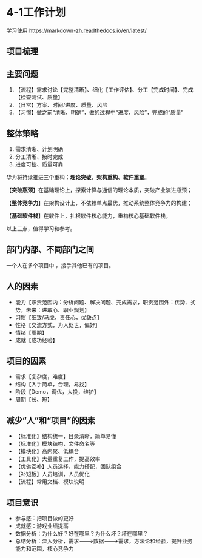 # 4-1工作计划

学习使用  https://markdown-zh.readthedocs.io/en/latest/

## 项目梳理

## 主要问题
1. 【流程】需求讨论【完整清晰】、细化【工作评估】、分工【完成时间】、完成【检查测试、质量】
2. 【日常】方案、时间/进度、质量、风险
3. 【习惯】做之前“清晰、明确”，做的过程中“进度、风险”，完成的“质量”

## 整体策略

1. 需求清晰、计划明确
2. 分工清晰、按时完成
3. 进度可控、质量可靠

华为将持续推进三个重构：**理论突破**、**架构重构**、**软件重塑**。

【**突破瓶颈**】在基础理论上，探索计算与通信的理论本质，突破产业演进瓶颈；

【**整体竞争力**】在架构设计上，不依赖单点最优，推动系统整体竞争力的构建；

【**基础软件栈**】在软件上，扎根软件核心能力，重构核心基础软件栈。

以上三点，值得学习和参考。

## 部门内部、不同部门之间

一个人在多个项目中 ，接手其他已有的项目。

## 人的因素

- 能力【职责范围内：分析问题、解决问题、完成需求，职责范围外：优势、劣势，未来：进取心、职业规划】
- 习惯【细致/马虎，责任心，优缺点】
- 性格【交流方式，为人处世，偏好】
- 情绪【周期】
- 成就【成功经验】

## 项目的因素

- 需求【复杂度，难度】
- 结构【入手简单，合理，易找】
- 阶段【Demo，调优，大投，维护】
- 周期【长、短】

## 减少“人”和“项目”的因素

- 【标准化】结构统一，目录清晰，简单易懂
- 【标准化】模块结构，文件命名等
- 【模块化】高内聚、低耦合
- 【工具化】大量重复工作，提高效率
- 【优劣互补】人员选择，能力搭配，团队组合
- 【补短板】人员培训，人员优化
- 【流程】常用文档、模块说明

## 项目意识

- 参与感：把项目做的更好
- 成就感：游戏业绩提高
- 数据分析：为什么好？好在哪里？为什么坏？坏在哪里？
- 总结分析：深入分析，需求--->数据--->需求，方法论和经验，提升业务能力和范围，核心竞争力